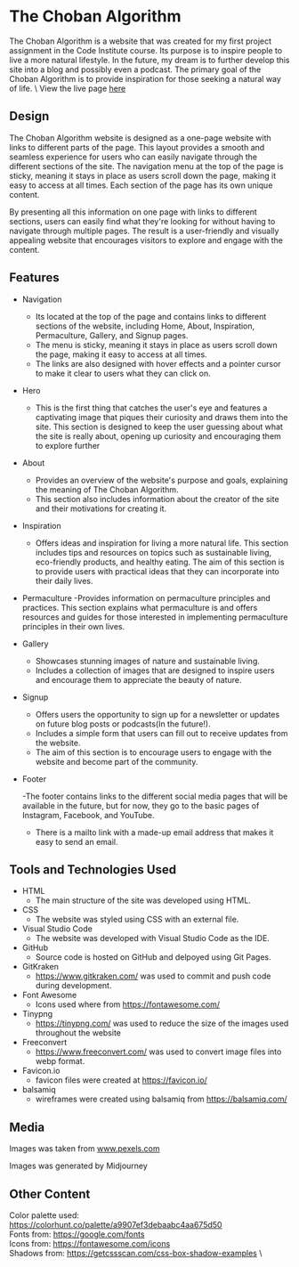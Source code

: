 # The Choban Algorithm

The Choban Algorithm is a website that was created for my first project assignment in the Code Institute course. Its purpose is to inspire people to live a more natural lifestyle. In the future, my dream is to further develop this site into a blog and possibly even a podcast. The primary goal of the Choban Algorithm is to provide inspiration for those seeking a natural way of life. \ View the live page [here](https://birgerosterberg.github.io/thechobanalgorithm/)

## Design

The Choban Algorithm website is designed as a one-page website with links to different parts of the page. This layout provides a smooth and seamless experience for users who can easily navigate through the different sections of the site. The navigation menu at the top of the page is sticky, meaning it stays in place as users scroll down the page, making it easy to access at all times. Each section of the page has its own unique content.

By presenting all this information on one page with links to different sections, users can easily find what they're looking for without having to navigate through multiple pages. The result is a user-friendly and visually appealing website that encourages visitors to explore and engage with the content.

## Features

- Navigation

  - Its located at the top of the page and contains links to different sections of the website, including Home, About, Inspiration, Permaculture, Gallery, and Signup pages.
  - The menu is sticky, meaning it stays in place as users scroll down the page, making it easy to access at all times.
  - The links are also designed with hover effects and a pointer cursor to make it clear to users what they can click on.

- Hero

  - This is the first thing that catches the user's eye and features a captivating image that piques their curiosity and draws them into the site. This section is designed to keep the user guessing about what the site is really about, opening up curiosity and encouraging them to explore further

- About

  - Provides an overview of the website's purpose and goals, explaining the meaning of The Choban Algorithm.
  - This section also includes information about the creator of the site and their motivations for creating it.

- Inspiration

  - Offers ideas and inspiration for living a more natural life. This section includes tips and resources on topics such as sustainable living, eco-friendly products, and healthy eating. The aim of this section is to provide users with practical ideas that they can incorporate into their daily lives.

- Permaculture
  -Provides information on permaculture principles and practices. This section explains what permaculture is and offers resources and guides for those interested in implementing permaculture principles in their own lives.

- Gallery

  - Showcases stunning images of nature and sustainable living.
  - Includes a collection of images that are designed to inspire users and encourage them to appreciate the beauty of nature.

- Signup

  - Offers users the opportunity to sign up for a newsletter or updates on future blog posts or podcasts(In the future!).
  - Includes a simple form that users can fill out to receive updates from the website.
  - The aim of this section is to encourage users to engage with the website and become part of the community.

- Footer

  -The footer contains links to the different social media pages that will be available in the future, but for now, they go to the basic pages of Instagram, Facebook, and YouTube.

  - There is a mailto link with a made-up email address that makes it easy to send an email.

## Tools and Technologies Used

- HTML
  - The main structure of the site was developed using HTML.
- CSS
  - The website was styled using CSS with an external file.
- Visual Studio Code
  - The website was developed with Visual Studio Code as the IDE.
- GitHub
  - Source code is hosted on GitHub and delpoyed using Git Pages.
- GitKraken
  - https://www.gitkraken.com/ was used to commit and push code during development.
- Font Awesome
  - Icons used where from https://fontawesome.com/
- Tinypng
  - https://tinypng.com/ was used to reduce the size of the images used throughout the website
- Freeconvert
  - https://www.freeconvert.com/ was used to convert image files into webp format.
- Favicon.io
  - favicon files were created at https://favicon.io/
- balsamiq
  - wireframes were created using balsamiq from https://balsamiq.com/

## Media

Images was taken from www.pexels.com

Images was generated by Midjourney

## Other Content

Color palette used: https://colorhunt.co/palette/a9907ef3debaabc4aa675d50 \
Fonts from: https://google.com/fonts \
Icons from: https://fontawesome.com/icons \
Shadows from: https://getcssscan.com/css-box-shadow-examples \
